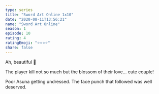 ```yaml
---
type: series
title: "Sword Art Online 1x10"
date: "2020-08-11T13:56:21"
name: "Sword Art Online"
season: 1
episode: 10
rating: 4
ratingEmoji: "⭐️⭐️⭐️⭐️"
share: false
---
```


Ah, beautiful 🥰

The player kill not so much but the blossom of their love... cute couple!

Poor Asuna getting undressed. The face punch that followed was well deserved.
